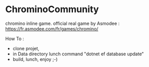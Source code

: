 # ChrominoCommunity
chromino inline game. official real game by Asmodee :  https://fr.asmodee.com/fr/games/chromino/

How To :
- clone projet,
- in Data directory lunch command "dotnet ef database update"
- build, lunch, enjoy ;-)

